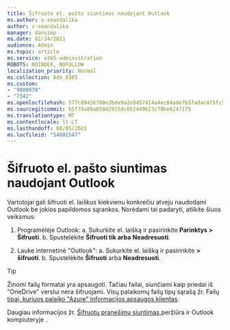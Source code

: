 ```yaml
---
title: Šifruoto el. pašto siuntimas naudojant Outlook
ms.author: v-smandalika
author: v-smandalika
manager: dansimp
ms.date: 02/24/2021
audience: Admin
ms.topic: article
ms.service: o365-administration
ROBOTS: NOINDEX, NOFOLLOW
localization_priority: Normal
ms.collection: Adm_O365
ms.custom:
- "9000078"
- "7342"
ms.openlocfilehash: 577c09436700e2bde9a2c8457414a4ec64ade7b57adac4f5fc51ca7cffe73656
ms.sourcegitcommit: b5f7da89a650d2915dc652449623c78be6247175
ms.translationtype: MT
ms.contentlocale: lt-LT
ms.lasthandoff: 08/05/2021
ms.locfileid: "54081547"
---
```

# <a name="send-encrypted-email-using-outlook"></a>Šifruoto el. pašto siuntimas naudojant Outlook

Vartotojai gali šifruoti el. laiškus kiekvienu konkrečiu atveju naudodami Outlook be jokios papildomos sąrankos. Norėdami tai padaryti, atlikite šiuos veiksmus:

1. Programėlėje Outlook: a. Sukurkite el. laišką ir pasirinkite **Parinktys > Šifruoti**. 
    b. Spustelėkite **Šifruoti tik arba** **Neadresuoti**.

2. Lauke internetinė "Outlook": a. Sukurkite el. laišką ir pasirinkite **> šifruoti**.
    b. Spustelėkite **Šifruoti** arba **Neadresuoti**.

> [!TIP]
> Žinomi failų formatai yra apsaugoti. Tačiau failai, siunčiami kaip priedai iš "OneDrive" verslui nėra šifruojami. Visų palaikomų failų tipų sąrašą žr. Failų [tipai, kuriuos palaiko "Azure" informacijos apsaugos klientas](https://docs.microsoft.com/azure/information-protection/rms-client/client-admin-guide-file-types).

Daugiau informacijos žr. [Šifruotų pranešimų siuntimas,](https://support.microsoft.com/topic/send-view-and-reply-to-encrypted-messages-in-outlook-for-pc-eaa43495-9bbb-4fca-922a-df90dee51980)peržiūra ir Outlook kompiuteryje .



